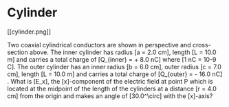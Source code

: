# Cylinder

[[cylinder.png]]

Two coaxial cylindrical conductors are shown in perspective and cross-section above. 
The inner cylinder has radius \[a = 2.0 cm\], length \[L = 10.0 m\] and carries a 
total charge of \[Q_{inner} = + 8.0 nC\] where \[1 nC = 10-9 C\]. The outer cylinder 
has an inner radius \[b = 6.0 cm\], outer radius \[c = 7.0 cm\], length \[L = 10.0 m\] 
and carries a total charge of \[Q_{outer} = - 16.0 nC\] . What is \[E_x\], the 
\[x\]-component of the electric field at point P which is located at the midpoint of 
the length of the cylinders at a distance \[r = 4.0 cm\] from the origin and makes 
an angle of \[30.0^\circ\] with the \[x\]-axis?